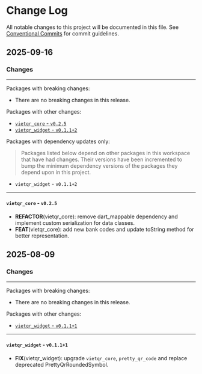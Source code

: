 # Change Log

All notable changes to this project will be documented in this file.
See [Conventional Commits](https://conventionalcommits.org) for commit guidelines.

## 2025-09-16

### Changes

---

Packages with breaking changes:

 - There are no breaking changes in this release.

Packages with other changes:

 - [`vietqr_core` - `v0.2.5`](#vietqr_core---v025)
 - [`vietqr_widget` - `v0.1.1+2`](#vietqr_widget---v0112)

Packages with dependency updates only:

> Packages listed below depend on other packages in this workspace that have had changes. Their versions have been incremented to bump the minimum dependency versions of the packages they depend upon in this project.

 - `vietqr_widget` - `v0.1.1+2`

---

#### `vietqr_core` - `v0.2.5`

 - **REFACTOR**(vietqr_core): remove dart_mappable dependency and implement custom serialization for data classes.
 - **FEAT**(vietqr_core): add new bank codes and update toString method for better representation.


## 2025-08-09

### Changes

---

Packages with breaking changes:

 - There are no breaking changes in this release.

Packages with other changes:

 - [`vietqr_widget` - `v0.1.1+1`](#vietqr_widget---v0111)

---

#### `vietqr_widget` - `v0.1.1+1`

 - **FIX**(vietqr_widget): upgrade `vietqr_core`, `pretty_qr_code` and replace deprecated PrettyQrRoundedSymbol.

